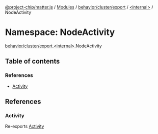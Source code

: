 [@project-chip/matter.js](../README.md) / [Modules](../modules.md) / [behavior/cluster/export](behavior_cluster_export.md) / [\<internal\>](behavior_cluster_export._internal_.md) / NodeActivity

# Namespace: NodeActivity

[behavior/cluster/export](behavior_cluster_export.md).[\<internal\>](behavior_cluster_export._internal_.md).NodeActivity

## Table of contents

### References

- [Activity](behavior_cluster_export._internal_.NodeActivity.md#activity)

## References

### Activity

Re-exports [Activity](../interfaces/behavior_cluster_export._internal_.Activity.md)
